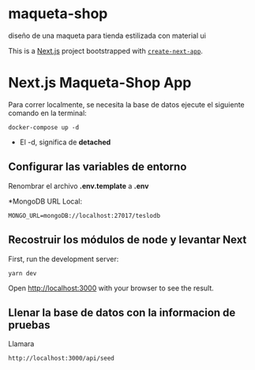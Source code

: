 # maqueta-shop

diseño de una maqueta para tienda estilizada con material ui

This is a [Next.js](https://nextjs.org/) project bootstrapped with [`create-next-app`](https://github.com/vercel/next.js/tree/canary/packages/create-next-app).

# Next.js Maqueta-Shop App

Para correr localmente, se necesita la base de datos ejecute el
siguiente comando en la terminal:

```
docker-compose up -d
```

- El -d, significa de **detached**

## Configurar las variables de entorno

Renombrar el archivo **.env.template** a **.env**

\*MongoDB URL Local:

```
MONGO_URL=mongoDB://localhost:27017/teslodb
```

## Recostruir los módulos de node y levantar Next

First, run the development server:

```
yarn dev
```

Open [http://localhost:3000](http://localhost:3000) with your browser to see the result.

## Llenar la base de datos con la informacion de pruebas

Llamara

```
http://localhost:3000/api/seed
```
